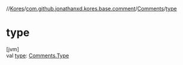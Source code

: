 //[Kores](../../../index.md)/[com.github.jonathanxd.kores.base.comment](../index.md)/[Comments](index.md)/[type](type.md)

# type

[jvm]\
val [type](type.md): [Comments.Type](-type/index.md)
